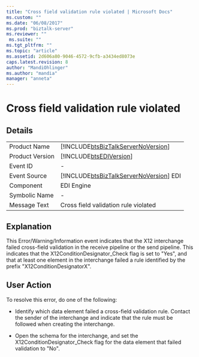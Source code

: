```yaml
---
title: "Cross field validation rule violated | Microsoft Docs"
ms.custom: ""
ms.date: "06/08/2017"
ms.prod: "biztalk-server"
ms.reviewer: ""
 ms.suite: ""
ms.tgt_pltfrm: ""
ms.topic: "article"
ms.assetid: 2d606a80-9046-4572-9cfb-a3434ed8073e
caps.latest.revision: 8
author: "MandiOhlinger"
ms.author: "mandia"
manager: "anneta"
---
```

# Cross field validation rule violated
## Details  
  
|||  
|-|-|  
|Product Name|[!INCLUDE[btsBizTalkServerNoVersion](../includes/btsbiztalkservernoversion-md.md)]|  
|Product Version|[!INCLUDE[btsEDIVersion](../includes/btsediversion-md.md)]|  
|Event ID|-|  
|Event Source|[!INCLUDE[btsBizTalkServerNoVersion](../includes/btsbiztalkservernoversion-md.md)] EDI|  
|Component|EDI Engine|  
|Symbolic Name|-|  
|Message Text|Cross field validation rule violated|  
  
## Explanation  
 This Error/Warning/Information event indicates that the X12 interchange failed cross-field validation in the receive pipeline or the send pipeline. This indicates that the X12ConditionDesignator_Check flag is set to "Yes", and that at least one element in the interchange failed a rule identified by the prefix "X12ConditionDesignatorX".  
  
## User Action  
 To resolve this error, do one of the following:  
  
-   Identify which data element failed a cross-field validation rule. Contact the sender of the interchange and indicate that the rule must be followed when creating the interchange.  
  
-   Open the schema for the interchange, and set the X12ConditionDesignator_Check flag for the data element that failed validation to "No".